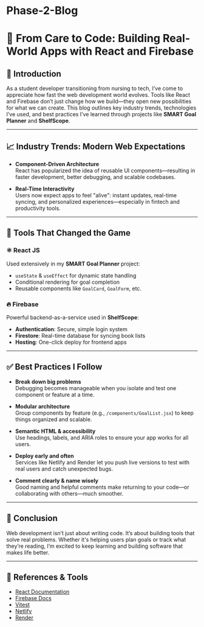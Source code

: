 # Phase-2-Blog

# 🚀 From Care to Code: Building Real-World Apps with React and Firebase

## 👋 Introduction
As a student developer transitioning from nursing to tech, I’ve come to appreciate how fast the web development world evolves. Tools like React and Firebase don’t just change how we build—they open new possibilities for what we can create. This blog outlines key industry trends, technologies I’ve used, and best practices I’ve learned through projects like **SMART Goal Planner** and **ShelfScope**.

---

## 📈 Industry Trends: Modern Web Expectations

- **Component-Driven Architecture**  
  React has popularized the idea of reusable UI components—resulting in faster development, better debugging, and scalable codebases.

- **Real-Time Interactivity**  
  Users now expect apps to feel "alive": instant updates, real-time syncing, and personalized experiences—especially in fintech and productivity tools.

---

## 🧪 Tools That Changed the Game

### ⚛️ React JS

Used extensively in my **SMART Goal Planner** project:
- `useState` & `useEffect` for dynamic state handling
- Conditional rendering for goal completion
- Reusable components like `GoalCard`, `GoalForm`, etc.

### 🔥 Firebase

Powerful backend-as-a-service used in **ShelfScope**:
- **Authentication**: Secure, simple login system
- **Firestore**: Real-time database for syncing book lists
- **Hosting**: One-click deploy for frontend apps

---

## ✅ Best Practices I Follow

- **Break down big problems**  
  Debugging becomes manageable when you isolate and test one component or feature at a time.

- **Modular architecture**  
  Group components by feature (e.g., `/components/GoalList.jsx`) to keep things organized and scalable.

- **Semantic HTML & accessibility**  
  Use headings, labels, and ARIA roles to ensure your app works for all users.

- **Deploy early and often**  
  Services like Netlify and Render let you push live versions to test with real users and catch unexpected bugs.

- **Comment clearly & name wisely**  
  Good naming and helpful comments make returning to your code—or collaborating with others—much smoother.

---

## 🎯 Conclusion

Web development isn’t just about writing code. It’s about building tools that solve real problems. Whether it's helping users plan goals or track what they’re reading, I’m excited to keep learning and building software that makes life better.

---

## 🔗 References & Tools

- [React Documentation](https://reactjs.org/)
- [Firebase Docs](https://firebase.google.com/docs)
- [Vitest](https://vitest.dev/)
- [Netlify](https://www.netlify.com/)
- [Render](https://render.com/)


